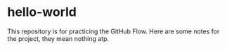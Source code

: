 # hello-world
This repository is for practicing the GitHub Flow.
Here are some notes for the project, they mean nothing atp.
